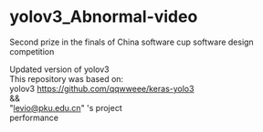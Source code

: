 # yolov3_Abnormal-video
Second prize in the finals of China software cup software design competition
    
Updated version of yolov3   
This repository was based on:   
yolov3 https://github.com/qqwweee/keras-yolo3   
&&   
"levio@pku.edu.cn" 's project    
performance   
